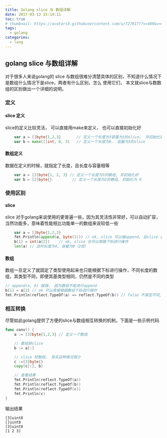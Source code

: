 ```yaml
---
title: Golang slice 与 数组详解
date: 2017-03-13 15:14:11
toc: true
# thumbnail: https://avatars3.githubusercontent.com/u/7270177?s=460&v=4
tags:
  - golang
categories:
  - lang
---
```


## golang slice 与数组详解

对于很多人来说golang的 slice 与数组很难分清楚具体的区别，不知道什么情况下是数组什么情况下是slice，两者有什么区别，怎么 使用它们， 本文就slice与数数组的区别做出一个详细的说明。

### 定义  
#### slice 定义  
slice的定义比较灵活， 可以直接用make来定义， 也可以直接初始化好
```go
	var a = []byte{1,2,3}		// 定义一个长度为3容量为3的slice， 并初始化好数据
	var b = make([]int, 0, 3)   // 定义一个长度为0， 容量为3的slice
```
#### 数组定义  
数据在定义的时候，就指定了长度，且长度与容量相等  
```go
	var a = [3]byte{1, 2, 3} // 定义一个长度为3的数组, 并初始化好
	var b = [2]byte{}         // 定义一个长度为2的数组, 初始化为 0
```

### 使用区别

#### slice  
slice 对于golang来说使用的更普遍一些，因为其灵活性非常好，可以自动扩容， 当然功能多，意味着性能相比功能单一的数组来说较低一些  
```go
    var a = []byte{1,2,3}
	fmt.Println(append(a, byte(1)))	// ok, slice 可以被append, 且slice 会自动扩容
    b[1] = int(a[2])	// ok, slice 也可以根据下标进行操作
    len(a) // 这时长度为4, 容量为8（2倍）
```

#### 数组  
数组一旦定义了就固定了类型使用起来也只能根据下标进行操作，不同长度的数组，其类型不同，即便其基类型相同，仍然是不同的类型  
```go
// append(a, b) 报错， 因为数组不能进行append
b[1] = a[2] // ok 可以直接根据数组下标进行操作
fmt.Println(reflect.TypeOf(a) == reflect.TypeOf(b))	// false 不类型不同, 所以也不能进行赋值或者转换
```

### 相互转换  
尽管如此golang提供了方便的slice与数组相互转换的机制，下面是一些示例代码  
```go
func conv() {
	a := [3]byte{1,2,3}	// 定义一个数组

	// 数组转slice
	b := a[:]

	// slice 转数组， 其实这种情况很少
	c :=[3]byte{}
	copy(c[:], b)

	// 查看结果
	fmt.Println(reflect.TypeOf(a))
	fmt.Println(reflect.TypeOf(b))
	fmt.Println(reflect.TypeOf(c))
	fmt.Println(c)
}

```

输出结果  
```
[3]uint8
[]uint8
[3]uint8
[1 2 3]
```